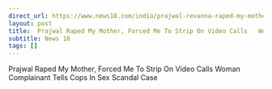 ```yaml
---
direct_url: https://www.news18.com/india/prajwal-revanna-raped-my-mother-forced-me-to-strip-on-video-calls-woman-complainant-tells-cops-in-sex-scandal-case-karnataka-8887561.html
layout: post
title:  Prajwal Raped My Mother, Forced Me To Strip On Video Calls   Woman Complainant Tells Cops In Sex Scandal Case
subtitle: News 18
tags: []
---
```


 Prajwal Raped My Mother, Forced Me To Strip On Video Calls   Woman Complainant Tells Cops In Sex Scandal Case
